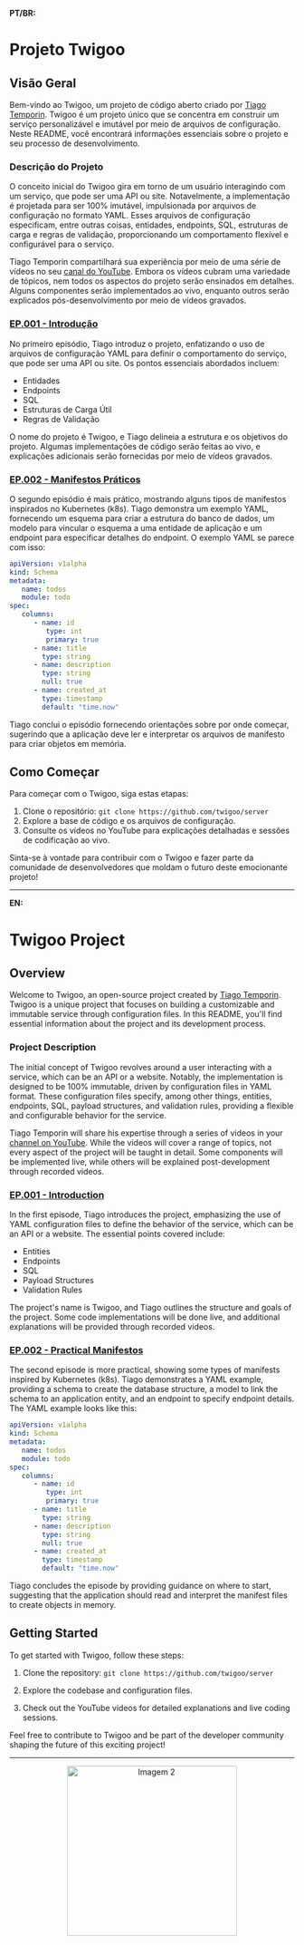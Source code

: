 **PT/BR:**

# Projeto Twigoo

## Visão Geral

Bem-vindo ao Twigoo, um projeto de código aberto criado por [Tiago Temporin](https://www.linkedin.com/in/tiago-temporin/). Twigoo é um projeto único que se concentra em construir um serviço personalizável e imutável por meio de arquivos de configuração. Neste README, você encontrará informações essenciais sobre o projeto e seu processo de desenvolvimento.

### Descrição do Projeto

O conceito inicial do Twigoo gira em torno de um usuário interagindo com um serviço, que pode ser uma API ou site. Notavelmente, a implementação é projetada para ser 100% imutável, impulsionada por arquivos de configuração no formato YAML. Esses arquivos de configuração especificam, entre outras coisas, entidades, endpoints, SQL, estruturas de carga e regras de validação, proporcionando um comportamento flexível e configurável para o serviço.

Tiago Temporin compartilhará sua experiência por meio de uma série de vídeos no seu [canal do YouTube](https://www.youtube.com/@AprendaGolang). Embora os vídeos cubram uma variedade de tópicos, nem todos os aspectos do projeto serão ensinados em detalhes. Alguns componentes serão implementados ao vivo, enquanto outros serão explicados pós-desenvolvimento por meio de vídeos gravados.

### [EP.001 - Introdução](https://youtu.be/fAN3LZjXJD4?si=VEilDoevCUQHAXeY)

No primeiro episódio, Tiago introduz o projeto, enfatizando o uso de arquivos de configuração YAML para definir o comportamento do serviço, que pode ser uma API ou site. Os pontos essenciais abordados incluem:

- Entidades
- Endpoints
- SQL
- Estruturas de Carga Útil
- Regras de Validação

O nome do projeto é Twigoo, e Tiago delineia a estrutura e os objetivos do projeto. Algumas implementações de código serão feitas ao vivo, e explicações adicionais serão fornecidas por meio de vídeos gravados.

### [EP.002 - Manifestos Práticos](https://www.youtube.com/watch?v=rFQ0pnxe6Ys)

O segundo episódio é mais prático, mostrando alguns tipos de manifestos inspirados no Kubernetes (k8s). Tiago demonstra um exemplo YAML, fornecendo um esquema para criar a estrutura do banco de dados, um modelo para vincular o esquema a uma entidade de aplicação e um endpoint para especificar detalhes do endpoint. O exemplo YAML se parece com isso:

```yaml
apiVersion: v1alpha
kind: Schema
metadata:
   name: todos
   module: todo
spec:
   columns:
      - name: id
         type: int
         primary: true
      - name: title
        type: string
      - name: description
        type: string
        null: true
      - name: created_at
        type: timestamp
        default: "time.now"
```

Tiago conclui o episódio fornecendo orientações sobre por onde começar, sugerindo que a aplicação deve ler e interpretar os arquivos de manifesto para criar objetos em memória.

## Como Começar

Para começar com o Twigoo, siga estas etapas:

1. Clone o repositório: `git clone https://github.com/twigoo/server`
2. Explore a base de código e os arquivos de configuração.
3. Consulte os vídeos no YouTube para explicações detalhadas e sessões de codificação ao vivo.

Sinta-se à vontade para contribuir com o Twigoo e fazer parte da comunidade de desenvolvedores que moldam o futuro deste emocionante projeto!

---

**EN:**

# Twigoo Project

## Overview

Welcome to Twigoo, an open-source project created by [Tiago Temporin](https://www.linkedin.com/in/tiago-temporin/). Twigoo is a unique project that focuses on building a customizable and immutable service through configuration files. In this README, you'll find essential information about the project and its development process.

### Project Description

The initial concept of Twigoo revolves around a user interacting with a service, which can be an API or a website. Notably, the implementation is designed to be 100% immutable, driven by configuration files in YAML format. These configuration files specify, among other things, entities, endpoints, SQL, payload structures, and validation rules, providing a flexible and configurable behavior for the service.

Tiago Temporin will share his expertise through a series of videos in your [channel on YouTube](https://www.youtube.com/@AprendaGolang). While the videos will cover a range of topics, not every aspect of the project will be taught in detail. Some components will be implemented live, while others will be explained post-development through recorded videos.

### [EP.001 - Introduction](https://youtu.be/fAN3LZjXJD4?si=VEilDoevCUQHAXeY)

In the first episode, Tiago introduces the project, emphasizing the use of YAML configuration files to define the behavior of the service, which can be an API or a website. The essential points covered include:

- Entities
- Endpoints
- SQL
- Payload Structures
- Validation Rules

The project's name is Twigoo, and Tiago outlines the structure and goals of the project. Some code implementations will be done live, and additional explanations will be provided through recorded videos.

### [EP.002 - Practical Manifestos](https://www.youtube.com/watch?v=rFQ0pnxe6Ys)

The second episode is more practical, showing some types of manifests inspired by Kubernetes (k8s). Tiago demonstrates a YAML example, providing a schema to create the database structure, a model to link the schema to an application entity, and an endpoint to specify endpoint details. The YAML example looks like this:

```yaml
apiVersion: v1alpha
kind: Schema
metadata:
   name: todos
   module: todo
spec:
   columns:
      - name: id
         type: int
         primary: true
      - name: title
        type: string
      - name: description
        type: string
        null: true
      - name: created_at
        type: timestamp
        default: "time.now"
```

Tiago concludes the episode by providing guidance on where to start, suggesting that the application should read and interpret the manifest files to create objects in memory.

## Getting Started

To get started with Twigoo, follow these steps:

1. Clone the repository: `git clone https://github.com/twigoo/server`


2. Explore the codebase and configuration files.
3. Check out the YouTube videos for detailed explanations and live coding sessions.

Feel free to contribute to Twigoo and be part of the developer community shaping the future of this exciting project!

---
<p align="center">
  <img src="https://i.pinimg.com/originals/76/70/72/767072baa821ca8414a163220e53bc19.jpg" height="300" alt="Imagem 2">
</p>
